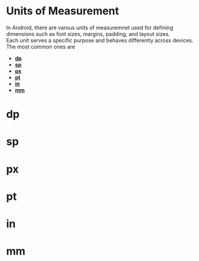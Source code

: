 # Units of Measurement
In Android, there are varous units of measuremnet used for defining dimensions such as font sizes, margins, padding, and layout sizes.  
  Each unit serves a specific purpose and behaves differently across devices.   
  The most common ones are 
  - **[dp](#dp)**
  - **[sp](#sp)**
  - **[px](#px)**
  - **[pt](#pt)**
  - **[in](#in)**
  - **[mm](#mm)**

# dp
# sp
# px
# pt
# in
# mm
